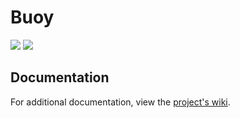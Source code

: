 # Buoy
![](https://github.com/hhuynhlam/buoy/workflows/Backend/badge.svg)
![](https://github.com/hhuynhlam/buoy/workflows/Frontend/badge.svg)

## Documentation
For additional documentation, view the [project's wiki](https://github.com/hhuynhlam/buoy/wiki).

